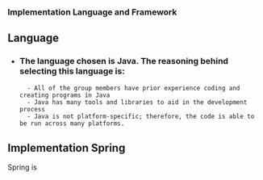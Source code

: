 ### Implementation Language and Framework
## Language
- ### The language chosen is Java. The reasoning behind selecting this language is:
		- All of the group members have prior experience coding and creating programs in Java
 		- Java has many tools and libraries to aid in the development process
		- Java is not platform-specific; therefore, the code is able to be run across many platforms.
## Implementation Spring
Spring is 
